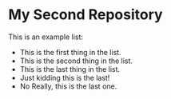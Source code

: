 # My Second Repository

This is an example list:
* This is the first thing in the list.
* This is the second thing in the list.
* This is the last thing in the list.
* Just kidding this is the last!
* No Really, this is the last one.
